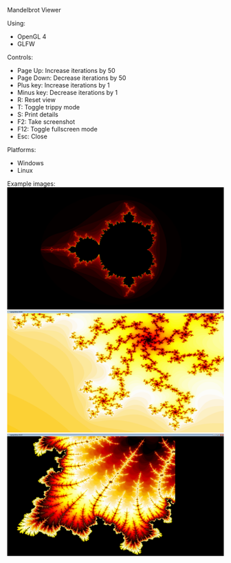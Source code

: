 Mandelbrot Viewer

Using:
- OpenGL 4
- GLFW

Controls:
- Page Up: Increase iterations by 50
- Page Down: Decrease iterations by 50
- Plus key: Increase iterations by 1
- Minus key: Decrease iterations by 1
- R: Reset view
- T: Toggle trippy mode
- S: Print details
- F2: Take screenshot
- F12: Toggle fullscreen mode
- Esc: Close

Platforms:
- Windows
- Linux

Example images:
![Mandelbrot Example 1](/images/image_0001.png)
![Mandelbrot Example 2](/images/image_0002.png)
![Mandelbrot Example 3](/images/image_0003.png)
